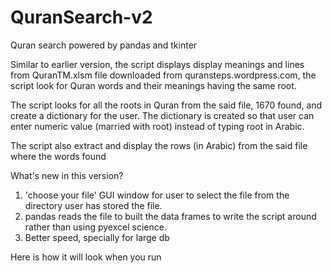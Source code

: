 # QuranSearch-v2
Quran search powered by pandas and tkinter 

Similar to earlier version, the script displays display meanings and lines from QuranTM.xlsm file downloaded from 
quransteps.wordpress.com, the script look for Quran words and their meanings having the same root.

The script looks for all the roots in Quran from the said file, 1670 found, and create a dictionary for the user. 
The dictionary is created so that user can enter numeric value (married with root) instead of typing root in Arabic.

The script also extract and display the rows (in Arabic) from the said file where the words found

What's new in this version?
1. 'choose your file' GUI window for user to select the file from the directory user has stored the file.
2. pandas reads the file to built the data frames to write the script around rather than using pyexcel science.
3. Better speed, specially for large db 

Here is how it will look when you run

